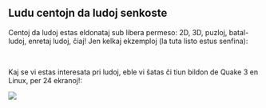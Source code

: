 <?php require("../../entete.php");?> <?php require("../../base.php");?> <?php require("../../fonctions.php");?>

<div id="corps">

<h2>Ludu centojn da ludoj senkoste</h2>

<p>Centoj da ludoj estas eldonataj sub libera permeso: 2D, 3D, puzloj, batal-ludoj, enretaj ludoj, ĉiaj! Jen kelkaj ekzemploj (la tuta listo estus senfina):</p>

<div id="items">

<?php all_games_from_file ();?>

<br class="clearboth" />
</div>

<p>Kaj se vi estas interesata pri ludoj, eble vi ŝatas ĉi tiun bildon de Quake 3 en Linux, per 24 ekranoj!:</p>

<p><a href="Images/quake_24_screens.jpg"><img src="Images/quake_24_screens_thumbnail.jpg" /></a></p>

</div>
</body>
</html>
